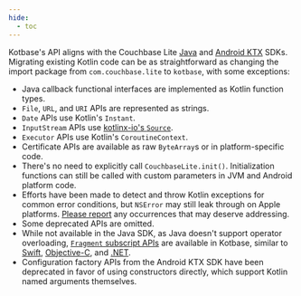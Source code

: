 ```yaml
---
hide:
  - toc
---
```


Kotbase's API aligns with the Couchbase Lite [Java](
https://docs.couchbase.com/couchbase-lite/current/java/quickstart.html) and [Android KTX](
https://docs.couchbase.com/couchbase-lite/current/android/quickstart.html) SDKs. Migrating existing Kotlin code can be
as straightforward as changing the import package from `com.couchbase.lite` to `kotbase`, with some exceptions:

* Java callback functional interfaces are implemented as Kotlin function types.
* `File`, `URL`, and `URI` APIs are represented as strings.
* `Date` APIs use Kotlin's `Instant`.
* `InputStream` APIs use [kotlinx-io's `Source`](
  https://kotlinlang.org/api/kotlinx-io/kotlinx-io-core/kotlinx.io/-source/).
* `Executor` APIs use Kotlin's `CoroutineContext`.
* Certificate APIs are available as raw `ByteArray`s or in platform-specific code.
* There's no need to explicitly call `CouchbaseLite.init()`. Initialization functions can still be called with custom
  parameters in JVM and Android platform code.
* Efforts have been made to detect and throw Kotlin exceptions for common error conditions, but `NSError` may still leak
  through on Apple platforms. [Please report](https://github.com/jeffdgr8/kotbase/issues/new) any occurrences that may
  deserve addressing.
* Some deprecated APIs are omitted.
* While not available in the Java SDK, as Java doesn't support operator overloading, [`Fragment` subscript APIs](
  kotlin-extensions.md#fragment-subscripts) are available in Kotbase, similar to [Swift](
  https://docs.couchbase.com/mobile/3.1.10/couchbase-lite-swift/Classes/Fragment.html), [Objective-C](
  https://docs.couchbase.com/mobile/3.1.10/couchbase-lite-objc/Protocols/CBLFragment.html), and [.NET](
  https://docs.couchbase.com/mobile/3.1.10/couchbase-lite-net/api/Couchbase.Lite.IFragment.html).
* Configuration factory APIs from the Android KTX SDK have been deprecated in favor of using constructors directly,
  which support Kotlin named arguments themselves.
